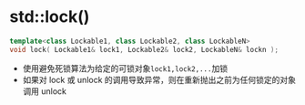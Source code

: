 # std::lock()

```c++
template<class Lockable1, class Lockable2, class LockableN>  
void lock( Lockable1& lock1, Lockable2& lock2, LockableN& lockn );
```
- 使用避免死锁算法为给定的可锁对象`lock1,lock2,...`加锁
- 如果对 lock 或 unlock 的调用导致异常，则在重新抛出之前为任何锁定的对象调用 unlock